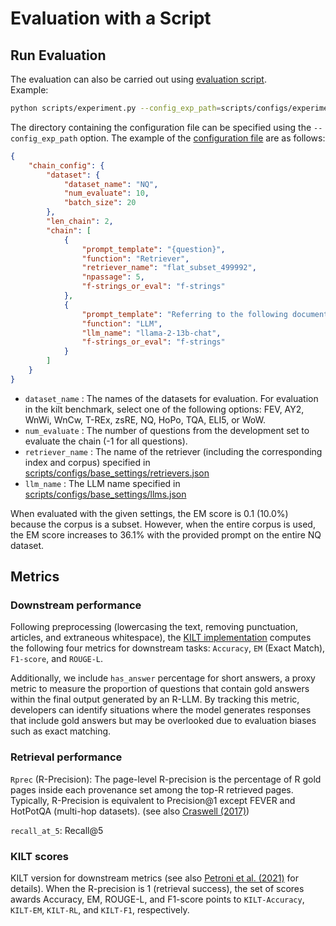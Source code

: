 # Evaluation with a Script

## Run Evaluation

The evaluation can also be carried out using [evaluation script](../scripts/experiment.py).  
Example:

```bash
python scripts/experiment.py --config_exp_path=scripts/configs/experiment_settings/sample_evaluation
```

The directory containing the configuration file can be specified using the `--config_exp_path` option.
The example of the [configuration file](../scripts/configs/experiment_settings/sample_evaluation/nq.json) are as follows:

```json
{
    "chain_config": {
        "dataset": {
            "dataset_name": "NQ",
            "num_evaluate": 10,
            "batch_size": 20
        },
        "len_chain": 2,
        "chain": [
            {
                "prompt_template": "{question}",
                "function": "Retriever",
                "retriever_name": "flat_subset_499992",
                "npassage": 5,
                "f-strings_or_eval": "f-strings"
            },
            {
                "prompt_template": "Referring to the following document, answer \"{question}?\" in 5 words or less.\n\n{response[0]}\n\nAnswer: ",
                "function": "LLM",
                "llm_name": "llama-2-13b-chat",
                "f-strings_or_eval": "f-strings"
            }
        ]
    }
}
```

- `dataset_name` : The names of the datasets for evaluation. For evaluation in the kilt benchmark, select one of the following options: FEV, AY2, WnWi, WnCw, T-REx, zsRE, NQ, HoPo, TQA, ELI5, or WoW.
- `num_evaluate` : The number of questions from the development set to evaluate the chain (-1 for all questions).
- `retriever_name` : The name of the retriever (including the corresponding index and corpus) specified in [scripts/configs/base_settings/retrievers.json](../scripts/configs/base_settings/retrievers.json)
- `llm_name` : The LLM name specified in [scripts/configs/base_settings/llms.json](../scripts/configs/base_settings/llms.json)

When evaluated with the given settings, the EM score is 0.1 (10.0%) because the corpus is a subset.
However, when the entire corpus is used, the EM score increases to 36.1% with the provided prompt on the entire NQ dataset.

## Metrics

### Downstream performance

Following preprocessing (lowercasing the text, removing punctuation, articles, and extraneous whitespace), the [KILT implementation](https://github.com/facebookresearch/KILT/blob/main/kilt/eval_downstream.py) computes the following four metrics for downstream tasks: `Accuracy`, `EM` (Exact Match), `F1-score`, and `ROUGE-L`.

Additionally, we include `has_answer` percentage for short answers, a proxy metric to measure the proportion of questions that contain gold answers within the final output generated by an R-LLM.
By tracking this metric, developers can identify situations where the model generates responses that include gold answers but may be overlooked due to evaluation biases such as exact matching.

### Retrieval performance

`Rprec` (R-Precision):
The page-level R-precision is the percentage of R gold pages inside each provenance set among the top-R retrieved pages. Typically, R-Precision is equivalent to Precision@1 except FEVER and HotPotQA (multi-hop datasets).
(see also [Craswell (2017)](https://link.springer.com/referenceworkentry/10.1007/978-1-4899-7993-3_486-2))

`recall_at_5`: Recall@5

### KILT scores

KILT version for downstream metrics (see also [Petroni et al. (2021)](https://aclanthology.org/2021.naacl-main.200/) for details).
When the R-precision is 1 (retrieval success), the set of scores awards Accuracy, EM, ROUGE-L, and F1-score points to `KILT-Accuracy`, `KILT-EM`, `KILT-RL`, and `KILT-F1`, respectively.
